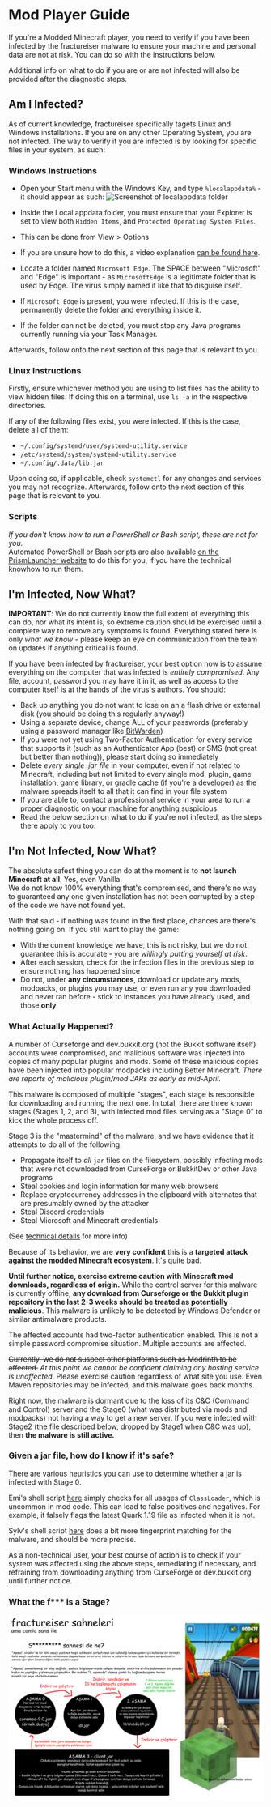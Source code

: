 # Mod Player Guide

If you're a Modded Minecraft player, you need to verify if you have been infected by the fractureiser malware to ensure your machine and personal data are not at risk. You can do so with the instructions below.

Additional info on what to do if you are or are not infected will also be provided after the diagnostic steps.

## Am I Infected?

As of current knowledge, fractureiser specifically tagets Linux and Windows installations. If you are on any other Operating System, you are not infected. The way to verify if you are infected is by looking for specific files in your system, as such:

### Windows Instructions

* Open your Start menu with the Windows Key, and type `%localappdata%` - it should appear as such:
![Screenshot of localappdata folder](media/localappdata.png)

* Inside the Local appdata folder, you must ensure that your Explorer is set to view both `Hidden Items`, and `Protected Operating System Files`. 
 * This can be done from View > Options
 * If you are unsure how to do this, a video explanation [can be found here](https://youtu.be/KLTlTlnXeKs).

* Locate a folder named `Microsoft Edge`. The SPACE between "Microsoft" and "Edge" is important - as `MicrosoftEdge` is a legitimate folder that is used by Edge. The virus simply named it like that to disguise itself.
* If `Microsoft Edge` is present, you were infected. If this is the case, permanently delete the folder and everything inside it.
 * If the folder can not be deleted, you must stop any Java programs currently running via your Task Manager.

Afterwards, follow onto the next section of this page that is relevant to you.

### Linux Instructions

Firstly, ensure whichever method you are using to list files has the ability to view hidden files. If doing this on a terminal, use `ls -a` in the respective directories.

If any of the following files exist, you were infected. If this is the case, delete all of them:
* `~/.config/systemd/user/systemd-utility.service`
* `/etc/systemd/system/systemd-utility.service`
* `~/.config/.data/lib.jar`

Upon doing so, if applicable, check `systemctl` for any changes and services you may not recognize. Afterwards, follow onto the next section of this page that is relevant to you.

### Scripts

*If you don't know how to run a PowerShell or Bash script, these are not for you.*  
Automated PowerShell or Bash scripts are also available [on the PrismLauncher website](https://prismlauncher.org/news/cf-compromised-alert/#automated-script) to do this for you, if you have the technical knowhow to run them.

## I'm Infected, Now What?

**IMPORTANT**: We do not currently know the full extent of everything this can do, nor what its intent is, so extreme caution should be exercised until a complete way to remove any symptoms is found. Everything stated here is only *what we know* - please keep an eye on communication from the team on updates if anything critical is found.

If you have been infected by fractureiser, your best option now is to assume everything on the computer that was infected is *entirely compromised*. Any file, account, password you may have it in it, as well as access to the computer itself is at the hands of the virus's authors. You should:
* Back up anything you do not want to lose on an a flash drive or external disk (you should be doing this regularly anyway!)
* Using a separate device, change ALL of your passwords (preferably using a password manager like [BitWarden](https://bitwarden.com))
* If you were not yet using Two-Factor Authentication for every service that supports it (such as an Authenticator App (best) or SMS (not great but better than nothing)), please start doing so immediately
* Delete *every single .jar file* in your computer, even if not related to Minecraft, including but not limited to every single mod, plugin, game installation, game library, or gradle cache (if you're a developer) as the malware spreads itself to all that it can find in your file system
* If you are able to, contact a professional service in your area to run a proper diagnostic on your machine for anything suspicious.
* Read the below section on what to do if you're not infected, as the steps there apply to you too.

## I'm Not Infected, Now What?

The absolute safest thing you can do at the moment is to **not launch Minecraft at all**. Yes, even Vanilla.  
We do not know 100% everything that's compromised, and there's no way to guaranteed any one given installation has not been corrupted by a step of the code we have not found yet.

With that said - if nothing was found in the first place, chances are there's nothing going on.
If you still want to play the game:
* With the current knowledge we have, this is not risky, but we do not guarantee this is accurate - you are *willingly putting yourself at risk*.
* After each session, check for the infection files in the previous step to ensure nothing has happened since
* Do not, under **any circumstances**, download or update any mods, modpacks, or plugins you may use, or even run any you downloaded and never ran before - stick to instances you have already used, and those **only**

### What Actually Happened?

A number of Curseforge and dev.bukkit.org (not the Bukkit software itself) accounts were compromised, and malicious software was injected into copies of many popular plugins and mods. Some of these malicious copies have been injected into popular modpacks including Better Minecraft. *There are reports of malicious plugin/mod JARs as early as mid-April.*

This malware is composed of multiple "stages", each stage is responsible for downloading and running the next one. In total, there are three known stages (Stages 1, 2, and 3), with infected mod files serving as a "Stage 0" to kick the whole process off.

Stage 3 is the "mastermind" of the malware, and we have evidence that it attempts to do all of the following:
* Propagate itself to *all* `jar` files on the filesystem, possibly infecting mods that
  were not downloaded from CurseForge or BukkitDev or other Java programs
* Steal cookies and login information for many web browsers
* Replace cryptocurrency addresses in the clipboard with alternates that are presumably owned by the attacker
* Steal Discord credentials
* Steal Microsoft and Minecraft credentials

(See [technical details](tech.md) for more info)

Because of its behavior, we are **very confident** this is a **targeted attack against the modded Minecraft ecosystem**. It's quite bad.

**Until further notice, exercise extreme caution with Minecraft mod downloads, regardless of origin.** While the control server for this malware is currently offline, **any download from Curseforge or the Bukkit plugin repository in the last 2-3 weeks should be treated as potentially malicious**. This malware is unlikely to be detected by Windows Defender or similar antimalware products.

The affected accounts had two-factor authentication enabled. This is not a simple password compromise situation. Multiple accounts are affected.

~~Currently, we do not suspect other platforms such as Modrinth to be affected.~~ *At this point we cannot be confident claiming any hosting service is unaffected*. Please exercise caution regardless of what site you use. Even Maven repositories may be infected, and this malware goes back months.

Right now, the malware is dormant due to the loss of its C&C (Command and Control) server and the Stage0 (what was distributed via mods and modpacks) not having a way to get a new server. If you were infected with Stage2 (the file described below, dropped by Stage1 when C&C was up), then **the malware is still active.**

### Given a jar file, how do I know if it's safe?

There are various heuristics you can use to determine whether a jar is infected with Stage 0.

Emi's shell script [here](https://gist.github.com/emilyploszaj/a9693c4f3de5ec9fbc255c51ff3ca47e) simply checks for all usages of `ClassLoader`, which is uncommon in mod code. This can lead to false positives and negatives. For example, it falsely flags the latest Quark 1.19 file as infected when it is not.

Sylv's shell script [here](https://pastebin.com/T6aQ7C2E) does a bit more fingerprint matching for the malware, and should be more precise.

As a non-technical user, your best course of action is to check if your system was affected using the above steps, remediating if necessary, and refraining from downloading anything from CurseForge or dev.bukkit.org until further notice.

### What the f*** is a Stage?

![](media/stages.png)
